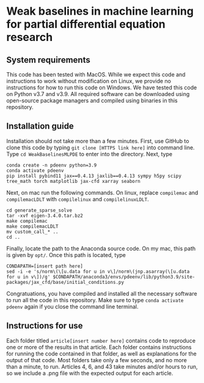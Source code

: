 # Weak baselines in machine learning for partial differential equation research

## System requirements

This code has been tested with MacOS. While we expect this code and instructions to work without modification on Linux, we provide no instructions for how to run this code on Windows. We have tested this code on Python v3.7 and v3.9. All required software can be downloaded using open-source package managers and compiled using binaries in this repository.

## Installation guide

Installation should not take more than a few minutes. First, use GitHub to clone this code by typing `git clone [HTTPS link here]` into command line. Type `cd WeakBaselinesMLPDE` to enter into the directory. Next, type
```
conda create -n pdeenv python=3.9
conda activate pdeenv
pip install pybind11 jax==0.4.13 jaxlib==0.4.13 sympy h5py scipy tree_math torch matplotlib jax-cfd xarray seaborn
```
Next, on mac run the following commands. On linux, replace `compilemac` and `compilemacLDLT` with `compilelinux` and `compilelinuxLDLT`. 
```
cd generate_sparse_solve
tar -xvf eigen-3.4.0.tar.bz2 
make compilemac
make compilemacLDLT
mv custom_call_* ..
cd ..
```
Finally, locate the path to the Anaconda source code. On my mac, this path is given by `opt/`. Once this path is located, type
```
CONDAPATH=[insert path here]
sed -i -e 's/norm\(\[u.data for u in v\]/norm\(jnp.asarray(\[u.data for u in v\])/g' $CONDAPATH/anaconda3/envs/pdeenv/lib/python3.9/site-packages/jax_cfd/base/initial_conditions.py
```
Congratuations, you have compiled and installed all the necessary software to run all the code in this repository. Make sure to type `conda activate pdeenv` again if you close the command line terminal.

## Instructions for use

Each folder titled `article[insert number here]` contains code to reproduce one or more of the results in that article. Each folder contains instructions for running the code contained in that folder, as well as explanations for the output of that code. Most folders take only a few seconds, and no more than a minute, to run. Articles 4, 6, and 43 take minutes and/or hours to run, so we include a .png file with the expected output for each article.
